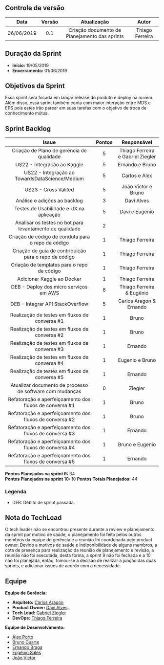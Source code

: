 ## Controle de versão

|Data|Versão|Atualização|Autor|
|:--:|:----:|:---------:|:---:|
|06/06/2019|0.1|Criação documento de Planejamento das sprints|Thiago Ferreira|

## Duração da Sprint

* <b>Início:</b> 19/05/2019
* <b>Encerramento:</b> 01/06/2019

## Objetivos da Sprint

Essa sprint será focada em lançar release do produto e deploy na nuvem. Além disso, essa sprint também conta com maior interação entre MDS e EPS pois estes irão parear em suas tarefas com o objetivo de troca de conhecimento mútua. 

## Sprint Backlog

|Issue|Pontos|Responsável|
|:---:|:----:|:---------:|
| Criação de Plano de gerência de qualidade | 5 | Thiago Ferreira e Gabriel Ziegler |
| US22 - Integração ao Kaggle| 5 | Ernando e Bruno|
| US22 - Integração ao TowardsDataScience/Medium | 5 | Carlos e Alex |
| US23 - Cross Valited |5|João Victor e Bruno|
|Análise e adições ao backlog|3|Davi Alves|
|Testes de Usabilidade e UX na aplicação|5|Davi e Eugenio|
|Analisar os testes no bot para levantamento de qualidade|2||
|Criação de código de conduta para o repo de código|1|Thiago Ferreira|
|Criação de guia de contribuição para o repo de código|1|Thiago Ferreira|
|Criação de templates para o repo de código|1|Thiago Ferreira|
|Adicionar Kaggle ao Docker|1|Thiago Ferreira|
| DEB - Deploy dos micro serviços em AWS | 8 | Thiago Ferreira & Eugênio |
| DEB - Integrar API StackOverflow | 5 | Carlos Aragon & Ernando |
|Realização de testes em fluxos de conversa #1|1|Bruno|
|Realização de testes em fluxos de conversa #2|1|Bruno|
|Realização de testes em fluxos de conversa #3|1|Ernando|
|Realização de testes em fluxos de conversa #4|1|Eugenio e Bruno|
|Realização de testes em fluxos de conversa #5|1|Ernando|
|Atualizar documento de processo de software com mudanças|0|Ziegler|
|Refatoração e aperfeiçoamento dos fluxos de conversa #1|1|Bruno|
|Refatoração e aperfeiçoamento dos fluxos de conversa #2|1|Bruno|
|Refatoração e aperfeiçoamento dos fluxos de conversa #3|1|Ernando|
|Refatoração e aperfeiçoamento dos fluxos de conversa #4|1|Bruno e Eugenio|
|Refatoração e aperfeiçoamento dos fluxos de conversa #5|1|Ernando|


**Pontos Planejados na sprint 9:** 34 <br>
**Pontos Planejados na sprint 10:** 10
**Pontos Totais Planejados:** 44

### Legenda

- DEB: Débito de sprint passada.

## Nota do TechLead

O tech leader não se encontrou presente durante a review e planejamento da sprint por motivo de saúde, o planejamento foi feito pelos outros membros da equipe de gerência e a reunião foi coordenada pelo product owner.
Devido a motivos de saúde e indiponibilidade de alguns membros, a cota de presença para realização da reunião de planejamento e revisão, a reunião não foi executada, desta forma, a sprint 9 não foi fechada e a 10 não foi planejada, então, tomou-se a decisão de realizar a junção das duas sprints, e adicionar issues de acordo com a necessidade.

## Equipe

**Equipe de Gerência:**

* **Arquiteto:** [Carlos Aragon](https://github.com/carlosaragon)
* **Product Owner:** [Davi Alves](https://github.com/davialvb)
* **Tech Lead:** [Gabriel Ziegler](https://github.com/gabrielziegler3)
* **DevOps:** [Thiago Ferreira](https://github.com/thiagoiferreira)

**Equipe de Desenvolvimento:**

- [Álex Porto](https://github.com/alexportof)
- [Bruno Duarte](https://github.com/Mexazonic)
- [Ernando Braga](https://github.com/ZarathosDeath)
- [Eugênio Sales](https://github.com/Eugeniosales)
- [João Victor](https://github.com/joao15victor08)
